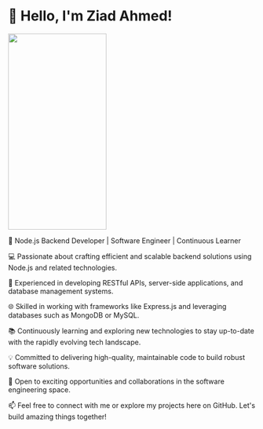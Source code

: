 # 👋 Hello, I'm Ziad Ahmed!

  <img src="https://github.com/ZiadAhmed184/ZiadAhmed184/assets/91778232/6ccaea1f-b01d-4777-a691-d88d8bc81622" data-canonical-src="https://gyazo.com/eb5c5741b6a9a16c692170a41a49c858.png" width="200" height="400" />

🌟 Node.js Backend Developer | Software Engineer | Continuous Learner

💻 Passionate about crafting efficient and scalable backend solutions using Node.js and related technologies.

🚀 Experienced in developing RESTful APIs, server-side applications, and database management systems.

🌐 Skilled in working with frameworks like Express.js and leveraging databases such as MongoDB or MySQL.

📚 Continuously learning and exploring new technologies to stay up-to-date with the rapidly evolving tech landscape.

💡 Committed to delivering high-quality, maintainable code to build robust software solutions.

🌱 Open to exciting opportunities and collaborations in the software engineering space.

📫 Feel free to connect with me or explore my projects here on GitHub. Let's build amazing things together!
